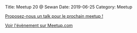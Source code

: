 Title: Meetup 20 @ Sewan
Date: 2019-06-25
Category: Meetup

[Proposez-nous un talk pour le prochain meetup !](/pages/proposez-une-presentation.html)

[Voir l'évènement sur Meetup.com](https://www.meetup.com/Paris-py-Python-Django-friends/events/260876326/)

